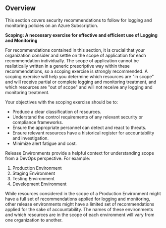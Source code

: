## Overview

This section covers security recommendations to follow for logging and monitoring policies on an Azure Subscription.

**Scoping: A necessary exercise for effective and efficient use of Logging and Monitoring**

For recommendations contained in this section, it is crucial that your organization consider and settle on the scope of application for each recommendation individually. The scope of application cannot be realistically written in a generic prescriptive way within these recommendations, so a scoping exercise is strongly recommended. A scoping exercise will help you determine which resources are "in scope" and will receive partial or complete logging and monitoring treatment, and which resources are "out of scope" and will not receive any logging and monitoring treatment.

Your objectives with the scoping exercise should be to:
- Produce a clear classification of resources.
- Understand the control requirements of any relevant security or compliance frameworks.
- Ensure the appropriate personnel can detect and react to threats.
- Ensure relevant resources have a historical register for accountability and investigation.
- Minimize alert fatigue and cost.

Release Environments provide a helpful context for understanding scope from a DevOps perspective. For example:

1. Production Environment
2. Staging Environment
3. Testing Environment
4. Development Environment

While resources considered in the scope of a Production Environment might have a full set of recommendations applied for logging and monitoring, other release environments might have a limited set of recommendations applied for the sake of accountability. The names of these environments and which resources are in the scope of each environment will vary from one organization to another.
